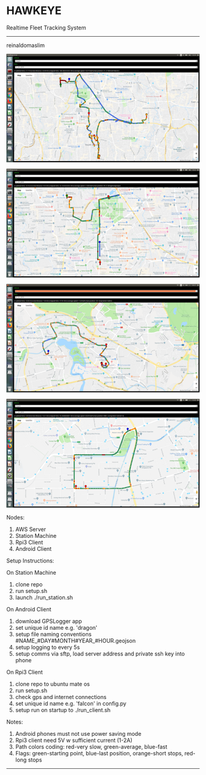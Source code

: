 # HAWKEYE
Realtime Fleet Tracking System
_______________________________________________________________________
reinaldomaslim

![alt text](./imgs/1.png)

![alt text](./imgs/2.png)

![alt text](./imgs/3.png)

![alt text](./imgs/4.png)


Nodes:
1. AWS Server
2. Station Machine
3. Rpi3 Client
4. Android Client

Setup Instructions:

On Station Machine
1. clone repo
2. run setup.sh
3. launch ./run_station.sh

On Android Client
1. download GPSLogger app
2. set unique id name e.g. 'dragon'
3. setup file naming conventions #NAME_#DAY#MONTH#YEAR_#HOUR.geojson
3. setup logging to every 5s
4. setup comms via sftp, load server address and private ssh key into phone

On Rpi3 Client
1. clone repo to ubuntu mate os
2. run setup.sh
3. check gps and internet connections
4. set unique id name e.g. 'falcon' in config.py
5. setup run on startup to ./run_client.sh

Notes:
1. Android phones must not use power saving mode
2. Rpi3 client need 5V w sufficient current (1-2A)
3. Path colors coding: red-very slow, green-average, blue-fast
4. Flags: green-starting point, blue-last position, orange-short stops, red-long stops
_______________________________________________________________________